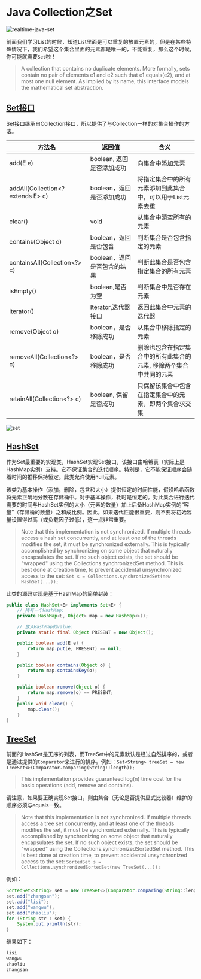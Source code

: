 # Java Collection之Set

![realtime-java-set](https://tva1.sinaimg.cn/large/e6c9d24ely1go3fio0lv5j20go0b474d.jpg)

前面我们学习List的时候，知道List里面是可以重复的放置元素的，但是在某些特殊情况下，我们希望这个集合里面的元素都是唯一的，不能重复，那么这个时候，你可能就需要`Set`啦！

>A collection that contains no duplicate elements. More formally, sets contain no pair of elements e1 and e2 such that e1.equals(e2), and at most one null element. As implied by its name, this interface models the mathematical set abstraction.

## [Set接口](https://docs.oracle.com/javase/8/docs/api/java/util/Set.html)

Set接口继承自Collection接口，所以提供了与Collection一样的对集合操作的方法。

| 方法名 | 返回值 | 含义 |
|-------|-------|-----|
|add(E e) | boolean, 返回是否添加成功 | 向集合中添加元素|
|addAll(Collection<? extends E> c) | boolean，返回是否添加成功  | 将指定集合中的所有元素添加到此集合中，可以用于List元素去重 |
|clear()| void| 从集合中清空所有的元素|
|contains(Object o)|boolean，返回是否包含|判断集合是否包含指定的元素|
|containsAll(Collection<?> c)|boolean，返回是否包含的结果|判断此集合是否包含指定集合的所有元素|
|isEmpty()|boolean,是否为空|判断集合中是否存在元素|
|iterator()|Iterator<E>,迭代器接口|返回此集合中元素的迭代器|
|remove(Object o)|boolean，是否移除成功|从集合中移除指定的元素|
|removeAll(Collection<?> c)|boolean，是否移除成功|删除也包含在指定集合中的所有此集合的元素, 移除两个集合中共同的元素|
|retainAll(Collection<?> c)|boolean, 保留是否成功|只保留该集合中包含在指定集合中的元素，即两个集合求交集|

![set](https://tva1.sinaimg.cn/large/e6c9d24ely1go3llvczevj20rp0j9dh2.jpg)

## [HashSet](https://docs.oracle.com/javase/8/docs/api/java/util/HashSet.html)

作为Set最重要的实现类，HashSet实现Set接口，该接口由哈希表（实际上是HashMap实例）支持。它不保证集合的迭代顺序。特别是，它不能保证顺序会随着时间的推移保持恒定。此类允许使用null元素。

该类为基本操作（添加，删除，包含和大小）提供恒定的时间性能，假设哈希函数将元素正确地分散在存储桶中。对于基本操作，耗时是恒定的。对此集合进行迭代需要的时间与HashSet实例的大小（元素的数量）加上后备HashMap实例的“容量”（存储桶的数量）之和成比例。因此，如果迭代性能很重要，则不要将初始容量设置得过高（或负载因子过低），这一点非常重要。

>Note that this implementation is not synchronized. If multiple threads access a hash set concurrently, and at least one of the threads modifies the set, it must be synchronized externally. This is typically accomplished by synchronizing on some object that naturally encapsulates the set. If no such object exists, the set should be "wrapped" using the Collections.synchronizedSet method. This is best done at creation time, to prevent accidental unsynchronized access to the set: `Set s = Collections.synchronizedSet(new HashSet(...));`

此类的源码实现是基于HashMap的简单封装：

```java
public class HashSet<E> implements Set<E> {
    // 持有一个HashMap:
    private HashMap<E, Object> map = new HashMap<>();

    // 放入HashMap的value:
    private static final Object PRESENT = new Object();

    public boolean add(E e) {
        return map.put(e, PRESENT) == null;
    }

    public boolean contains(Object o) {
        return map.containsKey(o);
    }

    public boolean remove(Object o) {
        return map.remove(o) == PRESENT;
    }
    public void clear() {
        map.clear();
    }
}
```

## [TreeSet](https://docs.oracle.com/javase/8/docs/api/java/util/TreeSet.html)

前面的HashSet是无序的列表，而TreeSet中的元素默认是经过自然排序的，或者是通过提供的`Comparator`来进行的排序。例如：`Set<String> treeSet = new TreeSet<>(Comparator.comparing(String::length));`

>This implementation provides guaranteed log(n) time cost for the basic operations (add, remove and contains).

请注意，如果要正确实现Set接口，则由集合（无论是否提供显式比较器）维护的顺序必须与equals一致。

>Note that this implementation is not synchronized. If multiple threads access a tree set concurrently, and at least one of the threads modifies the set, it must be synchronized externally. This is typically accomplished by synchronizing on some object that naturally encapsulates the set. If no such object exists, the set should be "wrapped" using the Collections.synchronizedSortedSet method. This is best done at creation time, to prevent accidental unsynchronized access to the set: `SortedSet s = Collections.synchronizedSortedSet(new TreeSet(...));`

例如：
```java
SortedSet<String> set = new TreeSet<>(Comparator.comparing(String::length));
set.add("zhangsan");
set.add("lisi");
set.add("wangwu");
set.add("zhaoliu");
for (String str : set) {
    System.out.println(str);
}
```
结果如下：
```java
lisi
wangwu
zhaoliu
zhangsan
```

